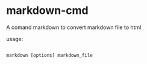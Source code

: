 markdown-cmd
============

A comand markdown to convert markdown file to html

usage:

```

markdown [options] markdown_file

```
